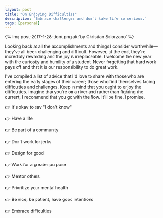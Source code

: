 ```yaml
---
layout: post
title: "On Enjoying Difficulties"
description: "Embrace challenges and don't take life so serious."
tags: [personal]
---
```


{% img post-2017-1-28-dont.png alt:'by Christian Solorzano' %}



Looking back at all the accomplishments and things I consider worthwhile—they've all been challenging and difficult. However, at the end, they're incredibly rewarding and the joy is irreplaceable. I welcome the new year with the curiosity and humility of a student. Never forgetting that hard work pays off and that it is our responsibility to do great work.

I've compiled a list of advice that I'd love to share with those who are entering the early stages of their career; those who find themselves facing difficulties and challenges. Keep in mind that you ought to enjoy the difficulties. Imagine that you're on a river and rather than fighting the current, I recommend that you go with the flow. It'll be fine. I promise.



👉 It's okay to say "I don't know"

👉 Have a life

👉 Be part of a community

👉 Don't work for jerks

👉 Design for good

👉 Work for a greater purpose

👉 Mentor others

👉 Prioritize your mental health

👉 Be nice, be patient, have good intentions

👉 Embrace difficulties









